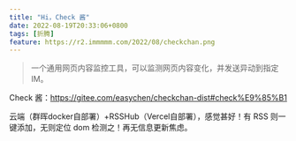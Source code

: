 ```yaml
---
title: "Hi，Check 酱"
date: 2022-08-19T20:33:06+0800
tags: [折腾]
feature: https://r2.immmmm.com/2022/08/checkchan.png
---
```


> 一个通用网页内容监控工具，可以监测网页内容变化，并发送异动到指定IM。

Check 酱：<https://gitee.com/easychen/checkchan-dist#check%E9%85%B1>

<!--more-->

云端（群晖docker自部署）+RSSHub（Vercel自部署），感觉甚好！有 RSS 则一键添加，无则定位 dom 检测之！再无信息更新焦虑。